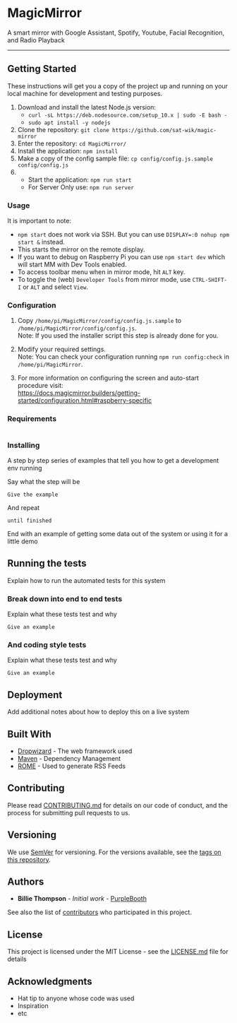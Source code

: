 # MagicMirror

A smart mirror with Google Assistant, Spotify, Youtube, Facial Recognition, and Radio Playback

---

## Getting Started

These instructions will get you a copy of the project up and running on your local machine for development and testing purposes.
1. Download and install the latest Node.js version:
    * ```curl -sL https://deb.nodesource.com/setup_10.x | sudo -E bash -```
    * ```sudo apt install -y nodejs```
2. Clone the repository: ```git clone https://github.com/sat-wik/magic-mirror```
3. Enter the repository: ```cd MagicMirror/```
4. Install the application: ```npm install```
5. Make a copy of the config sample file: ```cp config/config.js.sample config/config.js```
6. * Start the application: ```npm run start```
   * For Server Only use: ```npm run server```

### Usage

It is important to note:
* ```npm start``` does not work via SSH. But you can use ```DISPLAY=:0 nohup npm start &``` instead.
* This starts the mirror on the remote display.
* If you want to debug on Raspberry Pi you can use ```npm start dev``` which will start MM with Dev Tools enabled.
* To access toolbar menu when in mirror mode, hit ```ALT``` key.
* To toggle the (web) ```Developer Tools``` from mirror mode, use ```CTRL-SHIFT-I``` or ```ALT``` and select ```View```.

### Configuration
1. Copy ```/home/pi/MagicMirror/config/config.js.sample``` to ```/home/pi/MagicMirror/config/config.js```.\
   Note: If you used the installer script this step is already done for you.

2. Modify your required settings.\
   Note: You can check your configuration running ```npm run config:check``` in ```/home/pi/MagicMirror```.

3. For more information on configuring the screen and auto-start procedure visit: \
   https://docs.magicmirror.builders/getting-started/configuration.html#raspberry-specific

### Requirements

```

```

### Installing

A step by step series of examples that tell you how to get a development env running

Say what the step will be

```
Give the example
```

And repeat

```
until finished
```

End with an example of getting some data out of the system or using it for a little demo

## Running the tests

Explain how to run the automated tests for this system

### Break down into end to end tests

Explain what these tests test and why

```
Give an example
```

### And coding style tests

Explain what these tests test and why

```
Give an example
```

## Deployment

Add additional notes about how to deploy this on a live system

## Built With

* [Dropwizard](http://www.dropwizard.io/1.0.2/docs/) - The web framework used
* [Maven](https://maven.apache.org/) - Dependency Management
* [ROME](https://rometools.github.io/rome/) - Used to generate RSS Feeds

## Contributing

Please read [CONTRIBUTING.md](https://gist.github.com/PurpleBooth/b24679402957c63ec426) for details on our code of conduct, and the process for submitting pull requests to us.

## Versioning

We use [SemVer](http://semver.org/) for versioning. For the versions available, see the [tags on this repository](https://github.com/your/project/tags). 

## Authors

* **Billie Thompson** - *Initial work* - [PurpleBooth](https://github.com/PurpleBooth)

See also the list of [contributors](https://github.com/your/project/contributors) who participated in this project.

## License

This project is licensed under the MIT License - see the [LICENSE.md](LICENSE.md) file for details

## Acknowledgments

* Hat tip to anyone whose code was used
* Inspiration
* etc
